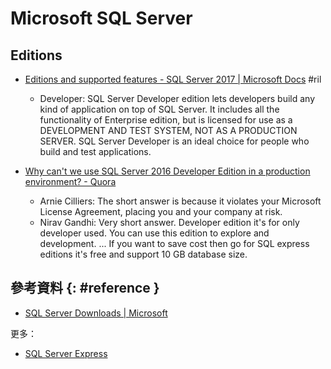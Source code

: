 # Microsoft SQL Server

## Editions

  - [Editions and supported features \- SQL Server 2017 \| Microsoft Docs](https://docs.microsoft.com/en-us/sql/sql-server/editions-and-components-of-sql-server-2017?view=sql-server-ver15) #ril

      - Developer: SQL Server Developer edition lets developers build any kind of application on top of SQL Server. It includes all the functionality of Enterprise edition, but is licensed for use as a DEVELOPMENT AND TEST SYSTEM, NOT AS A PRODUCTION SERVER. SQL Server Developer is an ideal choice for people who build and test applications.

  - [Why can't we use SQL Server 2016 Developer Edition in a production environment? \- Quora](https://www.quora.com/Why-cant-we-use-SQL-Server-2016-Developer-Edition-in-a-production-environment)

      - Arnie Cilliers: The short answer is because it violates your Microsoft License Agreement, placing you and your company at risk.
      - Nirav Gandhi: Very short answer. Developer edition it's for only developer used. You can use this edition to explore and development. ... If you want to save cost then go for SQL express editions it's free and support 10 GB database size.

## 參考資料 {: #reference }

  - [SQL Server Downloads | Microsoft](https://www.microsoft.com/en-us/sql-server/sql-server-downloads)

更多：

  - [SQL Server Express](mssql-express.md)
